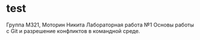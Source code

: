 # test
Группа М321, Моторин Никита Лабораторная работа №1 Основы работы с Git и разрешение конфликтов в командной среде.

